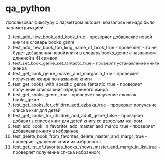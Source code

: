 # qa_python
Использовал фикстуру с парметром autouse, коазалось не надо было параметризацией.

1. test_add_new_book_add_book_true - проверяет добавление новой книги в словарь books_genre
2. test_add_new_book_too_long_name_of_book_true - проверяет, что не будет добавления новой книги в словарь books_genre с названием длинной в 41 символ
3. test_set_book_genre_set_fantastc_true - проверят устанавление книге жанра
4. test_get_book_genre_master_and_margarita_true - проверяет получение жанра по названию книги
5. test_get_books_with_specific_genre_fantastic_true - проверяет получение списка книг опредленного жанра
6. test_get_books_genre_true - проверяет получение словаря books_genre
7. test_get_books_for_children_add_azbuka_true - проверяет получение списка книг для детей
8. test_get_books_for_children_add_adult_genre_false - проверяет добавит в список книг для детей книгу со взрослым жанром
9. test_add_book_in_favorites_add_master_and_margo_true - проверяет добавление книгу в избранное
10. test_delete_book_from_favorites_delete_master_and_margo_true - проверяет удаление книги из избранного
11. test_get_list_of_favorites_books_shows_master_and_margo_in_list_true - проверяет получение списка избранного
